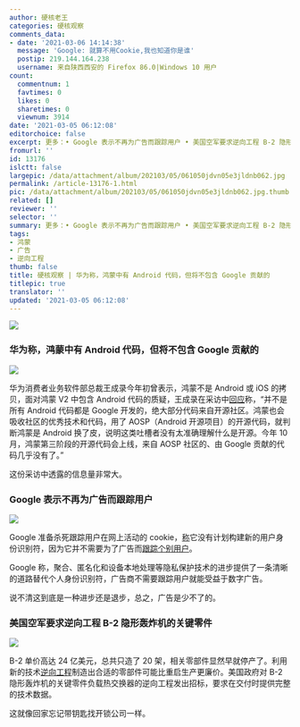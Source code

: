 ```yaml
---
author: 硬核老王
categories: 硬核观察
comments_data:
- date: '2021-03-06 14:14:38'
  message: 'Google: 就算不用Cookie,我也知道你是谁'
  postip: 219.144.164.238
  username: 来自陕西西安的 Firefox 86.0|Windows 10 用户
count:
  commentnum: 1
  favtimes: 0
  likes: 0
  sharetimes: 0
  viewnum: 3914
date: '2021-03-05 06:12:08'
editorchoice: false
excerpt: 更多：• Google 表示不再为广告而跟踪用户 • 美国空军要求逆向工程 B-2 隐形轰炸机的关键零件
fromurl: ''
id: 13176
islctt: false
largepic: /data/attachment/album/202103/05/061050jdvn05e3jldnb062.jpg
permalink: /article-13176-1.html
pic: /data/attachment/album/202103/05/061050jdvn05e3jldnb062.jpg.thumb.jpg
related: []
reviewer: ''
selector: ''
summary: 更多：• Google 表示不再为广告而跟踪用户 • 美国空军要求逆向工程 B-2 隐形轰炸机的关键零件
tags:
- 鸿蒙
- 广告
- 逆向工程
thumb: false
title: 硬核观察 | 华为称，鸿蒙中有 Android 代码，但将不包含 Google 贡献的
titlepic: true
translator: ''
updated: '2021-03-05 06:12:08'
---
```


![](/data/attachment/album/202103/05/061050jdvn05e3jldnb062.jpg)


### 华为称，鸿蒙中有 Android 代码，但将不包含 Google 贡献的


![](/data/attachment/album/202103/05/061058u0si04eexnks980o.jpg)


华为消费者业务软件部总裁王成录今年初曾表示，鸿蒙不是 Android 或 iOS 的拷贝，面对鸿蒙 V2 中包含 Android 代码的质疑，王成录在采访中[回应](https://mp.weixin.qq.com/s/fIQyqzNML6GN2AiZXAeQ5Q)称，“并不是所有 Android 代码都是 Google 开发的，绝大部分代码来自开源社区。鸿蒙也会吸收社区的优秀技术和代码，用了 AOSP（Android 开源项目）的开源代码，就判断鸿蒙是 Android 换了皮，说明这类吐槽者没有太准确理解什么是开源。今年 10 月，鸿蒙第三阶段的开源代码会上线，来自 AOSP 社区的、由 Google 贡献的代码几乎没有了。”


这份采访中透露的信息量非常大。


### Google 表示不再为广告而跟踪用户


![](/data/attachment/album/202103/05/061116kqqwa6dl76dynmyq.jpg)


Google 准备杀死跟踪用户在网上活动的 cookie，[称](https://blog.google/products/ads-commerce/a-more-privacy-first-web/)它没有计划构建新的用户身份识别符，因为它并不需要为了广告而[跟踪个别用户](https://arstechnica.com/gadgets/2021/03/google-claims-it-will-stop-tracking-individual-users-for-ads/)。


Google 称，聚合、匿名化和设备本地处理等隐私保护技术的进步提供了一条清晰的道路替代个人身份识别符，广告商不需要跟踪用户就能受益于数字广告。


说不清这到底是一种进步还是退步，总之，广告是少不了的。


### 美国空军要求逆向工程 B-2 隐形轰炸机的关键零件


![](/data/attachment/album/202103/05/061133wjxgozgtinmoth95.jpg)


B-2 单价高达 24 亿美元，总共只造了 20 架，相关零部件显然早就停产了。利用新的技术[逆向工程](https://www.thedrive.com/the-war-zone/39537/the-air-force-needs-to-reverse-engineer-parts-of-its-own-stealth-bomber)制造出合适的零部件可能比重启生产更廉价。美国政府对 B-2 隐形轰炸机的关键零件负载热交换器的逆向工程发出招标，要求在交付时提供完整的技术数据。


这就像回家忘记带钥匙找开锁公司一样。